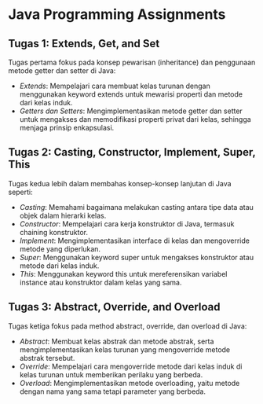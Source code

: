 # Java Programming Assignments

## Tugas 1: Extends, Get, and Set
Tugas pertama fokus pada konsep pewarisan (inheritance) dan penggunaan metode getter dan setter di Java:

- *Extends*: Mempelajari cara membuat kelas turunan dengan menggunakan keyword extends untuk mewarisi properti dan metode dari kelas induk.
- *Getters dan Setters*: Mengimplementasikan metode getter dan setter untuk mengakses dan memodifikasi properti privat dari kelas, sehingga menjaga prinsip enkapsulasi.

## Tugas 2: Casting, Constructor, Implement, Super, This
Tugas kedua lebih dalam membahas konsep-konsep lanjutan di Java seperti:

- *Casting*: Memahami bagaimana melakukan casting antara tipe data atau objek dalam hierarki kelas.
- *Constructor*: Mempelajari cara kerja konstruktor di Java, termasuk chaining konstruktor.
- *Implement*: Mengimplementasikan interface di kelas dan mengoverride metode yang diperlukan.
- *Super*: Menggunakan keyword super untuk mengakses konstruktor atau metode dari kelas induk.
- *This*: Menggunakan keyword this untuk mereferensikan variabel instance atau konstruktor dalam kelas yang sama.

## Tugas 3: Abstract, Override, and Overload
Tugas ketiga fokus pada method abstract, override, dan overload di Java:

- *Abstract*: Membuat kelas abstrak dan metode abstrak, serta mengimplementasikan kelas turunan yang mengoverride metode abstrak tersebut.
- *Override*: Mempelajari cara mengoverride metode dari kelas induk di kelas turunan untuk memberikan perilaku yang berbeda.
- *Overload*: Mengimplementasikan metode overloading, yaitu metode dengan nama yang sama tetapi parameter yang berbeda.
